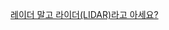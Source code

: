 [레이더 말고 라이더(LIDAR)라고 아세요?](http://m.clien.net/cs3/board?bo_style=view&bo_table=park&page=1&wr_id=5154323)